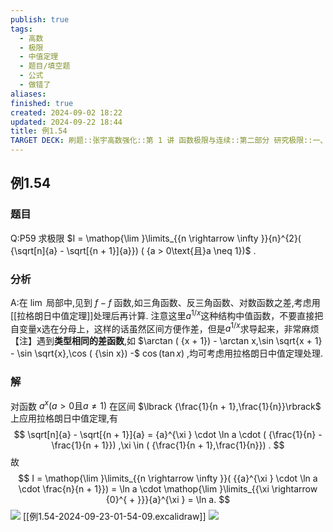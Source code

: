 ```yaml
---
publish: true
tags:
  - 高数
  - 极限
  - 中值定理
  - 题目/填空题
  - 公式
  - 做错了
aliases: 
finished: true
created: 2024-09-02 18:22
updated: 2024-09-22 18:44
title: 例1.54
TARGET DECK: 刷题::张宇高数强化::第 1 讲 函数极限与连续::第二部分 研究极限::一、判定类型, 做好计算::例1.54
---
```

## 例1.54
### 题目
Q:P59 求极限 $I = \mathop{\lim }\limits_{{n \rightarrow \infty }}{n}^{2}( {\sqrt[n]{a} - \sqrt[{n + 1}]{a}}) ( {a > 0\text{且}a \neq 1})$ .
### 分析
A:在 $\lim$ 局部中,见到 $f - f$ 函数,如三角函数、反三角函数、对数函数之差,考虑用[[拉格朗日中值定理]]处理后再计算.
注意这里$a^{1/x}$这种结构中值函数，不要直接把自变量x选在分母上，这样的话虽然区间方便作差，但是$a^{1/x}$求导起来，非常麻烦
【注】遇到**类型相同的差函数**,如 $\arctan ( {x + 1}) - \arctan x,\sin \sqrt{x + 1} - \sin \sqrt{x},\cos ( {\sin x}) -$ $\cos ( {\tan x})$ ,均可考虑用拉格朗日中值定理处理.
### 解
对函数 ${a}^{x}( {a > 0\text{且}a \neq 1})$ 在区间 $\lbrack {\frac{1}{n + 1},\frac{1}{n}}\rbrack$ 上应用拉格朗日中值定理,有
$$
\sqrt[n]{a} - \sqrt[{n + 1}]{a} = {a}^{\xi } \cdot \ln a \cdot ( {\frac{1}{n} - \frac{1}{n + 1}}) ,\xi \in ( {\frac{1}{n + 1},\frac{1}{n}}) .
$$
故
$$
I = \mathop{\lim }\limits_{{n \rightarrow \infty }}( {{a}^{\xi } \cdot \ln a \cdot \frac{n}{n + 1}}) = \ln a \cdot \mathop{\lim }\limits_{{\xi \rightarrow {0}^{ + }}}{a}^{\xi } = \ln a.
$$
![](https://img.hwenyi.live/202409230243479.webp)
[[例1.54-2024-09-23-01-54-09.excalidraw]]
![](https://img.hwenyi.live/202410032013812.webp)


 